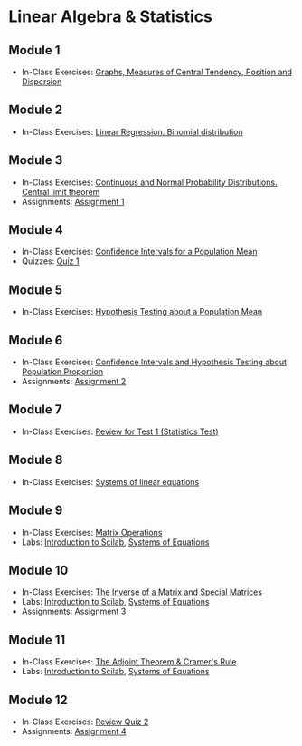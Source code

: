 # Linear Algebra & Statistics

## Module 1

- In-Class Exercises: [Graphs, Measures of Central Tendency, Position and Dispersion](module01)

## Module 2

- In-Class Exercises: [Linear Regression. Binomial distribution](module02)

## Module 3

- In-Class Exercises: [Continuous and Normal Probability Distributions. Central limit theorem](module03)
- Assignments: [Assignment 1](assignment1)

## Module 4

- In-Class Exercises: [Confidence Intervals for a Population Mean](module04)
- Quizzes: [Quiz 1](quiz1)

## Module 5

- In-Class Exercises: [Hypothesis Testing about a Population Mean](module05)

## Module 6

- In-Class Exercises: [Confidence Intervals and Hypothesis Testing about Population Proportion](module06)
- Assignments: [Assignment 2](assignment2)

## Module 7

- In-Class Exercises: [Review for Test 1 (Statistics Test)](module07)

## Module 8

- In-Class Exercises: [Systems of linear equations](module08)

## Module 9

- In-Class Exercises: [Matrix Operations](module09)
- Labs: [Introduction to Scilab](lab1), [Systems of Equations](lab2)

## Module 10

- In-Class Exercises: [The Inverse of a Matrix and Special Matrices](module10)
- Labs: [Introduction to Scilab](lab1), [Systems of Equations](lab2)
- Assignments: [Assignment 3](assignment3)

## Module 11

- In-Class Exercises: [The Adjoint Theorem & Cramer's Rule](module11)
- Labs: [Introduction to Scilab](lab1), [Systems of Equations](lab2)

## Module 12

- In-Class Exercises: [Review Quiz 2](module12)
- Assignments: [Assignment 4](https://github.com/ttran375/math210-assignment4)
